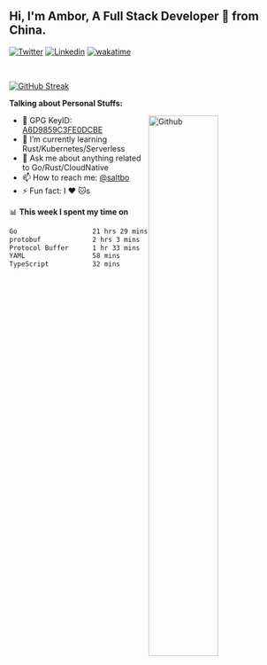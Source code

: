 ## Hi, I'm Ambor, A Full Stack Developer 🚀 from China.

[![Twitter](https://img.shields.io/badge/-saltbo-1ca0f1?style=flat&logo=twitter&logoColor=white)](https://twitter.com/rdsaltbo)
[![Linkedin](https://img.shields.io/badge/-saltbo-blue?style=flat&logo=Linkedin&logoColor=white)](https://www.linkedin.com/in/saltbo/)
[![wakatime](https://wakatime.com/badge/user/f82b1c77-faab-48cd-aef5-a12c0aff104b.svg)](https://wakatime.com/@f82b1c77-faab-48cd-aef5-a12c0aff104b)

&nbsp;  

[![GitHub Streak](https://streak-stats.demolab.com/?user=saltbo&hide_border=true&date_format=M%20j%5B%2C%20Y%5D)](https://git.io/streak-stats)


**Talking about Personal Stuffs:**
<!-- Any image aligned to the right. Beware the width  -->
<img width="50%" align="right" alt="Github" src="https://raw.githubusercontent.com/saltbo/saltbo/master/images/git-header.svg" />

- 🤘 GPG KeyID: [A6D9859C3FE0DCBE](https://saltbo.cn/pgp_keys.asc)
- 🌱 I’m currently learning Rust/Kubernetes/Serverless
- 💬 Ask me about anything related to Go/Rust/CloudNative
- 📫 How to reach me: [@saltbo](https://t.me/saltbo)
- ⚡ Fun fact: I :heart: :cat:s


📊 **This week I spent my time on**
<!--START_SECTION:waka-->

```txt
Go                   21 hrs 29 mins  ███████████████████▒░░░░░   77.86 %
protobuf             2 hrs 3 mins    ██░░░░░░░░░░░░░░░░░░░░░░░   07.45 %
Protocol Buffer      1 hr 33 mins    █▒░░░░░░░░░░░░░░░░░░░░░░░   05.64 %
YAML                 58 mins         █░░░░░░░░░░░░░░░░░░░░░░░░   03.56 %
TypeScript           32 mins         ▒░░░░░░░░░░░░░░░░░░░░░░░░   01.97 %
```

<!--END_SECTION:waka-->
